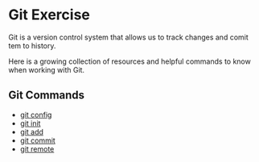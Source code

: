 # Git Exercise

Git is a version control system that allows us to track changes and comit tem to history.

Here is a growing collection of resources and helpful commands to know when working with Git. 

## Git Commands
- [git config](./Commands/Config.md)
- [git init](./Commands/Init.md)
- [git add](./Commands/add.md)
- [git commit](./Commands/commit.md)
- [git remote](./Commands/remote.md)
